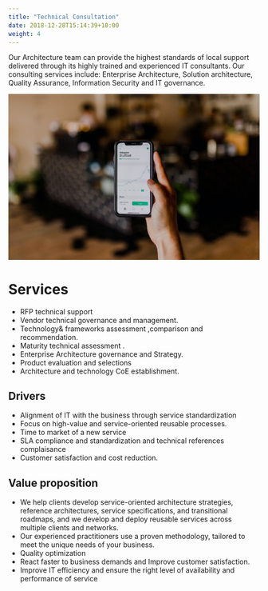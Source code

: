 ```yaml
---
title: "Technical Consultation"
date: 2018-12-28T15:14:39+10:00
weight: 4
---
```


Our Architecture team can provide the highest standards of local support delivered through its highly trained and experienced IT consultants. Our consulting services include: Enterprise Architecture, Solution architecture, Quality Assurance, Information Security and IT governance.

![Technical Consultation](/images/austin-distel-nGc5RT2HmF0-unsplash.jpg)

# Services
 
- RFP technical support
- Vendor technical governance and management.
- Technology& frameworks assessment ,comparison and recommendation.
- Maturity technical assessment .
- Enterprise Architecture governance and Strategy.
- Product evaluation and selections
- Architecture and technology CoE establishment.

## Drivers
 
- Alignment of IT with the business through service standardization
- Focus on high-value and service-oriented reusable processes.
- Time to market of a new service
- SLA compliance and standardization and technical references complaisance
- Customer satisfaction and cost reduction.

## Value proposition
 
- We help clients develop service-oriented architecture strategies, reference architectures, service specifications, and transitional roadmaps, and we develop and deploy reusable services across multiple clients and networks.
- Our experienced practitioners use a proven methodology, tailored to meet the unique needs of your business.
- Quality optimization
- React faster to business demands and Improve customer satisfaction.
- Improve IT efficiency and ensure the right level of availability and performance of service
